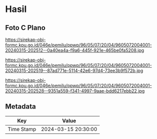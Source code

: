 # Hasil

## Foto C Plano

https://sirekap-obj-formc.kpu.go.id/046e/pemilu/ppwp/96/05/07/20/04/9605072004001-20240315-202512--0a40ea4a-f9a6-445f-921e-465be0fa5208.jpg

https://sirekap-obj-formc.kpu.go.id/046e/pemilu/ppwp/96/05/07/20/04/9605072004001-20240315-202519--87ad771e-5114-42e6-97d4-73ee3b9f572b.jpg

https://sirekap-obj-formc.kpu.go.id/046e/pemilu/ppwp/96/05/07/20/04/9605072004001-20240315-202528--9351a559-f341-4997-9aae-bdd6217ebb22.jpg


## Metadata

| Key        | Value               |
| ---------- | ------------------- |
| Time Stamp | 2024-03-15 20:30:00 |




